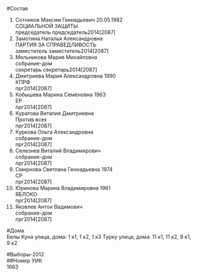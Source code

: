 #Состав  
1. Сотников Максим Геннадьевич 20.05.1982  
    СОЦИАЛЬНОЙ ЗАЩИТЫ  
    председатель председатель2014[2087]  
2. Замотина Наталья Александровна  
    ПАРТИЯ ЗА СПРАВЕДЛИВОСТЬ  
    заместитель заместитель2014[2087]  
3. Мельникова Мария Михайловна  
    собрание-дом  
    секретарь секретарь2014[2087]  
4. Дмитриева Мария Александровна 1990  
    КПРФ  
    прг2014[2087]  
5. Кобышева Марина Семёновна 1963  
    ЕР  
    прг2014[2087]  
6. Куратова Виталия Дмитриевна  
    Против всех  
    прг2014[2087]  
7. Куркова Ольга Александровна  
    собрание-дом  
    прг2014[2087]  
8. Селезнев Виталий Владимирович  
    собрание-дом  
    прг2014[2087]  
9. Смирнова Светлана Геннадьевна 1974  
    СР  
    прг2014[2087]  
10. Юринова Марина Владимировна 1961  
    ЯБЛОКО  
    прг2014[2087]  
11. Яковлев Антон Вадимович  
    собрание-дом  
    прг2014[2087]  
  
#Дома  
Белы Куна улица, дома: 1 к1, 1 к2, 1 к3 Турку улица, дома: 11 к1, 11 к2, 9 к1, 9 к2  
  
#Выборы-2012  
##Номер УИК  
1663  
